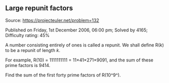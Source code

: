 Large repunit factors
---------------------

Source: https://projecteuler.net/problem=132

Published on Friday, 1st December 2006, 06:00 pm; Solved by 4165;
Difficulty rating: 45%

A number consisting entirely of ones is called a repunit. We shall
define R(*k*) to be a repunit of length *k*.

For example, R(10) = 1111111111 = 11×41×271×9091, and the sum of these
prime factors is 9414.

Find the sum of the first forty prime factors of R(10^9^).
